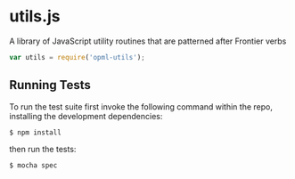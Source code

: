 utils.js
========

A library of JavaScript utility routines that are patterned after Frontier verbs

```js
var utils = require('opml-utils');
```

## Running Tests

To run the test suite first invoke the following command within the repo, installing the development dependencies:

    $ npm install

then run the tests:

    $ mocha spec


